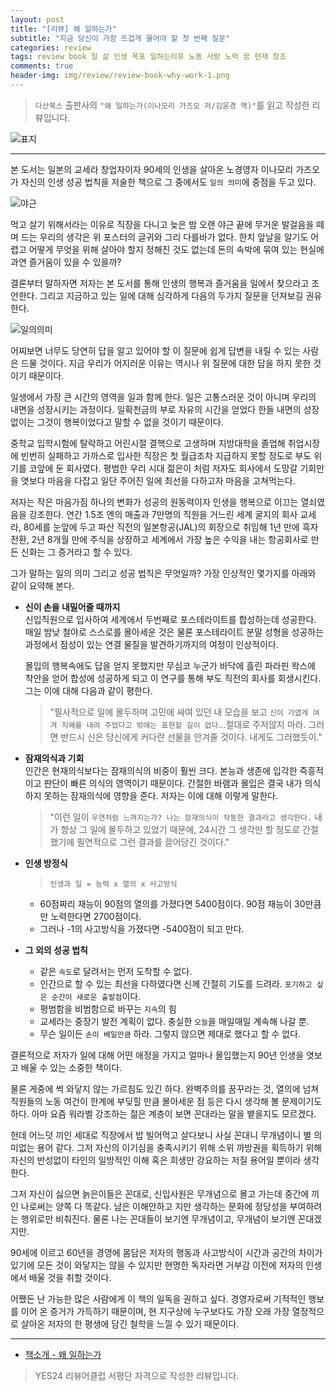 ```yaml
---  
layout: post  
title: "[리뷰] 왜 일하는가"  
subtitle: "지금 당신이 가장 뜨겁게 물어야 할 첫 번째 질문"  
categories: review  
tags: review book 일 삶 인생 목표 일하는이유 노동 사랑 노력 꿈 현재 창조     
comments: true  
header-img: img/review/review-book-why-work-1.png
---  
```

  
> `다산북스` 출판사의 `"왜 일하는가(이나모리 가즈오 저/김윤경 역)"`를 읽고 작성한 리뷰입니다.  

![표지](https://theorydb.github.io/assets/img/review/review-book-why-work-1.png)  

---

본 도서는 일본의 교세라 창업자이자 90세의 인생을 살아온 노경영자 이나모리 가즈오가 자신의 인생 성공 법칙을 저술한 책으로 그 중에서도 `일의 의미`에 중점을 두고 있다. 

![야근](https://theorydb.github.io/assets/img/review/review-book-why-work-2.png)  

먹고 살기 위해서라는 이유로 직장을 다니고 늦은 밤 오랜 야근 끝에 무거운 발걸음을 떼며 드는 우리의 생각은 위 포스터의 글귀와 그리 다를바가 없다. 한치 앞날을 알기도 어렵고 어떻게 무엇을 위해 살아야 할지 정해진 것도 없는데 돈의 속박에 묶여 있는 현실에 과연 즐거움이 있을 수 있을까?

결론부터 말하자면 저자는 본 도서를 통해 인생의 행복과 즐거움을 일에서 찾으라고 조언한다. 그리고 지금하고 있는 일에 대해 심각하게 다음의 두가지 질문을 던져보길 권유한다.

![일의의미](https://theorydb.github.io/assets/img/review/review-book-why-work-2.png)  

어찌보면 너무도 당연히 답을 알고 있어야 할 이 질문에 쉽게 답변을 내릴 수 있는 사람은 드물 것이다. 지금 우리가 어지러운 이유는 역시나 위 질문에 대한 답을 하지 못한 것이기 때문이다. 

일생에서 가장 큰 시간의 영역을 일과 함께 한다. 일은 고통스러운 것이 아니며 우리의 내면을 성장시키는 과정이다. 일확천금의 부로 자유의 시간을 얻었다 한들 내면의 성장없이는 그것이 행복이었다고 말할 수 없을 것이기 때문이다.

중학교 입학시험에 탈락하고 어린시절 결핵으로 고생하며 지방대학을 졸업해 취업시장에 빈번히 실패하고 가까스로 입사한 직장은 첫 월급조차 지급하지 못할 정도로 부도 위기를 코앞에 둔 회사였다. 평범한 우리 시대 젊은이 처럼 저자도 회사에서 도망갈 기회만을 엿보다 마음을 다잡고 일단 주어진 일에 최선을 다하고자 마음을 고쳐먹는다. 

저자는 작은 마음가짐 하나의 변화가 성공의 원동력이자 인생을 행복으로 이끄는 열쇠였음을 강조한다. 연간 1.5조 엔의 매출과 7만명의 직원을 거느린 세계 굴지의 회사 교세라,  80세를 눈앞에 두고 파산 직전의 일본항공(JAL)의 회장으로 취임해 1년 만에 흑자 전환, 2년 8개월 만에 주식을 상장하고 세계에서 가장 높은 수익을 내는 항공회사로 만든 신화는 그 증거라고 할 수 있다.

그가 말하는 일의 의미 그리고 성공 법칙은 무엇일까? 가장 인상적인 몇가지를 아래와 같이 요약해 본다.

* __신이 손을 내밀어줄 때까지__  
  신입직원으로 입사하여 세계에서 두번째로 포스테라이트를 합성하는데 성공한다. 매일 밤낮 철야로 스스로를 몰아세운 것은 물론 포스테라이트 분말 성형을 성공하는 과정에서 점성이 있는 연결 물질을 발견하기까지의 여정이 인상적이다. 
  
  몰입의 행복속에도 답을 얻지 못했지만 무심코 누군가 바닥에 흘린 파라핀 왁스에 착안을 얻어 합성에 성공하게 되고 이 연구를 통해 부도 직전의 회사를 회생시킨다. 그는 이에 대해 다음과 같이 평한다.

  > "필사적으로 일에 몰두하며 고민에 싸여 있던 내 모습을 보고 `신이 가엾게 여겨 지혜를 내려 주었다고 밖에는 표현할 길이 없다`...절대로 주저않지 마라. 그러면 반드시 신은 당신에게 커다란 선물을 안겨줄 것이다. 내게도 그러했듯이."  

* __잠재의식과 기회__  
  인간은 현재의식보다는 잠재의식의 비중이 훨씬 크다. 본능과 생존에 입각한 즉흥적이고 판단이 빠른 의식의 영역이기 때문이다. 간절한 바램과 몰입은 결국 내가 의식하지 못하는 잠재의식에 영향을 준다. 저자는 이에 대해 이렇게 말한다.

  > "이런 일이 `우연처럼 느껴지는가? 나는 잠재의식이 작동한 결과라고 생각한다.` 내가 항상 그 일에 몰두하고 있었기 때문에, 24시간 그 생각만 할 정도로 간절했기에 필연적으로 그런 결과를 끌어당긴 것이다."  

* __인생 방정식__  
  > `인생과 일 = 능력 x 열의 x 사고방식`  
  + 60점짜리 재능이 90점의 열의를 가졌다면 5400점이다. 90점 재능이 30만큼만 노력한다면 2700점이다.
  + 그러나 -1의 사고방식을 가졌다면 -5400점이 되고 만다. 

* __그 외의 성공 법칙__  
  + 같은 `속도`로 달려서는 먼저 도착할 수 없다.
  + 인간으로 할 수 있는 최선을 다하였다면 신께 간절히 기도를 드려라. `포기하고 싶은 순간이 새로운 출발점`이다.
  + 평범함을 비범함으로 바꾸는 `지속`의 힘
  + 교세라는 중장기 발전 계획이 없다. 충실한 `오늘`을 매일매일 계속해 나갈 뿐.
  + 무슨 일이든 `손이 베일만큼` 하라. 그렇지 않으면 제대로 했다고 할 수 없다.

결론적으로 저자가 일에 대해 어떤 애정을 가지고 얼마나 몰입했는지 90년 인생을 엿보고 배울 수 있는 소중한 책이다. 

물론 게중에 썩 와닿지 않는 가르침도 있긴 하다. 완벽주의를 꿈꾸라는 것, 열의에 넘쳐 직원들의 노동 여건이 한계에 부딪힐 만큼 몰아세운 점 등은 다시 생각해 볼 문제이기도 하다. 아마 요즘 워라벨 강조하는 젊은 계층이 보면 꼰대라는 말을 뱉을지도 모르겠다.

헌데 어느덧 끼인 세대로 직장에서 밥 빌어먹고 살다보니 사실 꼰대니 무개념이니 별 의미없는 용어 같다. 그저 자신의 이기심을 충족시키기 위해 소위 까방권을 획득하기 위해 자신의 반성없이 타인의 일방적인 이해 혹은 희생만 강요하는 저질 용어일 뿐이라 생각한다.

그저 자신이 싫으면 늙은이들은 꼰대로, 신입사원은 무개념으로 몰고 가는데 중간에 끼인 나로써는 양쪽 다 똑같다. 남은 이해안하고 지만 생각하는 문화에 정당성을 부여하려는 행위로만 비춰진다. 물론 나는 꼰대들이 보기엔 무개념이고, 무개념이 보기엔 꼰대겠지만.

90세에 이르고 60년을 경영에 몸담은 저자의 행동과 사고방식이 시간과 공간의 차이가 있기에 모든 것이 와닿지는 않을 수 있지만 현명한 독자라면 거부감 이전에 저자의 인생에서 배울 것을 취할 것이다. 

어쨌든 난 가능한 많은 사람에게 이 책의 일독을 권하고 싶다. 경영자로써 기적적인 행보를 이어 온 증거가 가득하기 때문이며, 현 지구상에 누구보다도 가장 오래 가장 열정적으로 살아온 저자의 한 평생에 담긴 철학을 느낄 수 있기 때문이다. 

---

* [책소개 - 왜 일하는가](http://www.yes24.com/Product/Goods/99184511)

> YES24 리뷰어클럽 서평단 자격으로 작성한 리뷰입니다.